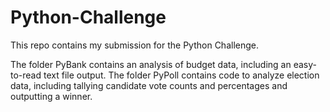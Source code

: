 # Python-Challenge

This repo contains my submission for the Python Challenge. 

The folder PyBank contains an analysis of budget data, including an easy-to-read text file output.
The folder PyPoll contains code to analyze election data, including tallying candidate vote counts and percentages and outputting a winner.
